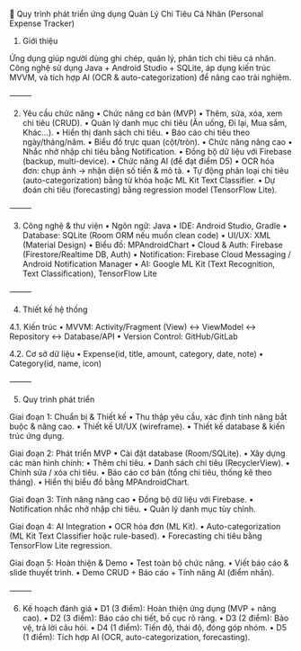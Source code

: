 📌 Quy trình phát triển ứng dụng Quản Lý Chi Tiêu Cá Nhân (Personal Expense Tracker)

1. Giới thiệu

Ứng dụng giúp người dùng ghi chép, quản lý, phân tích chi tiêu cá nhân. Công nghệ sử dụng Java + Android Studio + SQLite, áp dụng kiến trúc MVVM, và tích hợp AI (OCR & auto-categorization) để nâng cao trải nghiệm.

⸻

2. Yêu cầu chức năng
	•	Chức năng cơ bản (MVP)
	•	Thêm, sửa, xóa, xem chi tiêu (CRUD).
	•	Quản lý danh mục chi tiêu (Ăn uống, Đi lại, Mua sắm, Khác…).
	•	Hiển thị danh sách chi tiêu.
	•	Báo cáo chi tiêu theo ngày/tháng/năm.
	•	Biểu đồ trực quan (cột/tròn).
	•	Chức năng nâng cao
	•	Nhắc nhở nhập chi tiêu bằng Notification.
	•	Đồng bộ dữ liệu với Firebase (backup, multi-device).
	•	Chức năng AI (để đạt điểm D5)
	•	OCR hóa đơn: chụp ảnh → nhận diện số tiền & mô tả.
	•	Tự động phân loại chi tiêu (auto-categorization) bằng từ khóa hoặc ML Kit Text Classifier.
	•	Dự đoán chi tiêu (forecasting) bằng regression model (TensorFlow Lite).

⸻

3. Công nghệ & thư viện
	•	Ngôn ngữ: Java
	•	IDE: Android Studio, Gradle
	•	Database: SQLite (Room ORM nếu muốn clean code)
	•	UI/UX: XML (Material Design)
	•	Biểu đồ: MPAndroidChart
	•	Cloud & Auth: Firebase (Firestore/Realtime DB, Auth)
	•	Notification: Firebase Cloud Messaging / Android Notification Manager
	•	AI: Google ML Kit (Text Recognition, Text Classification), TensorFlow Lite

⸻

4. Thiết kế hệ thống

4.1. Kiến trúc
	•	MVVM: Activity/Fragment (View) ↔ ViewModel ↔ Repository ↔ Database/API
	•	Version Control: GitHub/GitLab

4.2. Cơ sở dữ liệu
	•	Expense(id, title, amount, category, date, note)
	•	Category(id, name, icon)

⸻

5. Quy trình phát triển

Giai đoạn 1: Chuẩn bị & Thiết kế
	•	Thu thập yêu cầu, xác định tính năng bắt buộc & nâng cao.
	•	Thiết kế UI/UX (wireframe).
	•	Thiết kế database & kiến trúc ứng dụng.

Giai đoạn 2: Phát triển MVP
	•	Cài đặt database (Room/SQLite).
	•	Xây dựng các màn hình chính:
	•	Thêm chi tiêu.
	•	Danh sách chi tiêu (RecyclerView).
	•	Chỉnh sửa / xóa chi tiêu.
	•	Báo cáo cơ bản (tổng chi tiêu, thống kê theo tháng).
	•	Hiển thị biểu đồ bằng MPAndroidChart.

Giai đoạn 3: Tính năng nâng cao
	•	Đồng bộ dữ liệu với Firebase.
	•	Notification nhắc nhở nhập chi tiêu.
	•	Quản lý danh mục tùy chỉnh.

Giai đoạn 4: AI Integration
	•	OCR hóa đơn (ML Kit).
	•	Auto-categorization (ML Kit Text Classifier hoặc rule-based).
	•	Forecasting chi tiêu bằng TensorFlow Lite regression.

Giai đoạn 5: Hoàn thiện & Demo
	•	Test toàn bộ chức năng.
	•	Viết báo cáo & slide thuyết trình.
	•	Demo CRUD + Báo cáo + Tính năng AI (điểm nhấn).

⸻

6. Kế hoạch đánh giá
	•	D1 (3 điểm): Hoàn thiện ứng dụng (MVP + nâng cao).
	•	D2 (3 điểm): Báo cáo chi tiết, bố cục rõ ràng.
	•	D3 (2 điểm): Bảo vệ, trả lời câu hỏi.
	•	D4 (1 điểm): Tiến độ, thái độ, đóng góp nhóm.
	•	D5 (1 điểm): Tích hợp AI (OCR, auto-categorization, forecasting).

